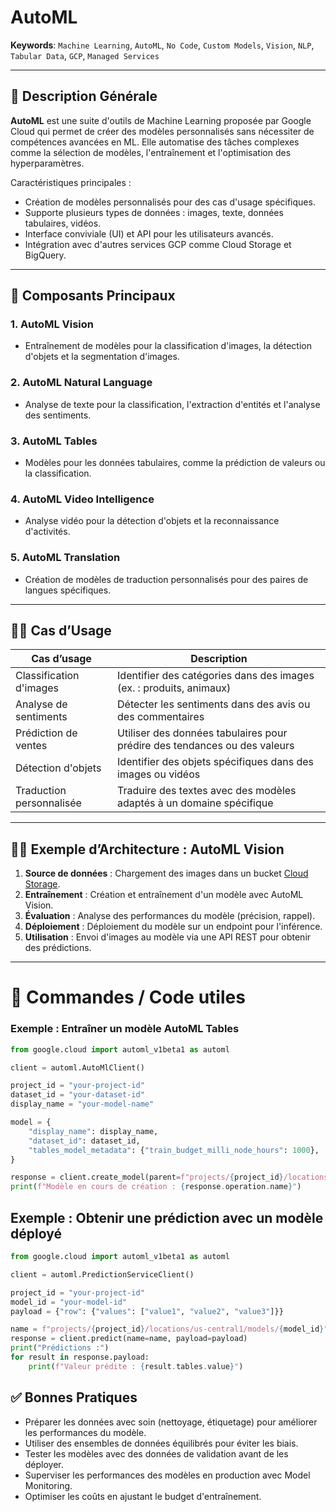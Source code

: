 # AutoML

**Keywords**: `Machine Learning`, `AutoML`, `No Code`, `Custom Models`, `Vision`, `NLP`, `Tabular Data`, `GCP`, `Managed Services`

---

## 🧠 Description Générale

**AutoML** est une suite d'outils de Machine Learning proposée par Google Cloud qui permet de créer des modèles personnalisés sans nécessiter de compétences avancées en ML. Elle automatise des tâches complexes comme la sélection de modèles, l'entraînement et l'optimisation des hyperparamètres.

Caractéristiques principales :
- Création de modèles personnalisés pour des cas d'usage spécifiques.
- Supporte plusieurs types de données : images, texte, données tabulaires, vidéos.
- Interface conviviale (UI) et API pour les utilisateurs avancés.
- Intégration avec d'autres services GCP comme Cloud Storage et BigQuery.

---

## 🧰 Composants Principaux

### 1. **AutoML Vision**
- Entraînement de modèles pour la classification d'images, la détection d'objets et la segmentation d'images.

### 2. **AutoML Natural Language**
- Analyse de texte pour la classification, l'extraction d'entités et l'analyse des sentiments.

### 3. **AutoML Tables**
- Modèles pour les données tabulaires, comme la prédiction de valeurs ou la classification.

### 4. **AutoML Video Intelligence**
- Analyse vidéo pour la détection d'objets et la reconnaissance d'activités.

### 5. **AutoML Translation**
- Création de modèles de traduction personnalisés pour des paires de langues spécifiques.

---

## 🧑‍💼 Cas d’Usage

| Cas d’usage                         | Description |
|------------------------------------|-------------|
| Classification d'images            | Identifier des catégories dans des images (ex. : produits, animaux) |
| Analyse de sentiments              | Détecter les sentiments dans des avis ou des commentaires |
| Prédiction de ventes               | Utiliser des données tabulaires pour prédire des tendances ou des valeurs |
| Détection d'objets                 | Identifier des objets spécifiques dans des images ou vidéos |
| Traduction personnalisée           | Traduire des textes avec des modèles adaptés à un domaine spécifique |

---

## 🧑‍🔬 Exemple d’Architecture : AutoML Vision

1. **Source de données** : Chargement des images dans un bucket [Cloud Storage](../Storage/storage.md).
2. **Entraînement** : Création et entraînement d'un modèle avec AutoML Vision.
3. **Évaluation** : Analyse des performances du modèle (précision, rappel).
4. **Déploiement** : Déploiement du modèle sur un endpoint pour l'inférence.
5. **Utilisation** : Envoi d'images au modèle via une API REST pour obtenir des prédictions.

---

# 🚀 Commandes / Code utiles

### Exemple : Entraîner un modèle AutoML Tables

```python
from google.cloud import automl_v1beta1 as automl

client = automl.AutoMlClient()

project_id = "your-project-id"
dataset_id = "your-dataset-id"
display_name = "your-model-name"

model = {
    "display_name": display_name,
    "dataset_id": dataset_id,
    "tables_model_metadata": {"train_budget_milli_node_hours": 1000},
}

response = client.create_model(parent=f"projects/{project_id}/locations/us-central1", model=model)
print(f"Modèle en cours de création : {response.operation.name}")
```

## Exemple : Obtenir une prédiction avec un modèle déployé

```python
from google.cloud import automl_v1beta1 as automl

client = automl.PredictionServiceClient()

project_id = "your-project-id"
model_id = "your-model-id"
payload = {"row": {"values": ["value1", "value2", "value3"]}}

name = f"projects/{project_id}/locations/us-central1/models/{model_id}"
response = client.predict(name=name, payload=payload)
print("Prédictions :")
for result in response.payload:
    print(f"Valeur prédite : {result.tables.value}")
```

## ✅ Bonnes Pratiques

- Préparer les données avec soin (nettoyage, étiquetage) pour améliorer les performances du modèle.
- Utiliser des ensembles de données équilibrés pour éviter les biais.
- Tester les modèles avec des données de validation avant de les déployer.
- Superviser les performances des modèles en production avec Model Monitoring.
- Optimiser les coûts en ajustant le budget d'entraînement.